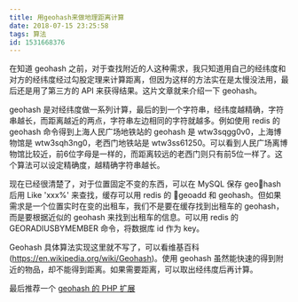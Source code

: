 ```yaml
---
title: 用geohash来做地理距离计算
date: 2018-07-15 23:25:58
tags: 算法
id: 1531668376
---
```

在知道 geohash 之前，对于查找附近的人这种需求，我只知道用自己的经纬度和对方的经纬度经过勾股定理来计算距离，但因为这样的方法实在是太慢没法用，最后还是用了第三方的 API 来获得结果。这片文章就来介绍一下 geohash。

geohash 是对经纬度做一系列计算，最后的到一个字符串，经纬度越精确，字符串越长，而距离越近的两点，字符串左边相同的字符就越多。例如使用 redis 的 geohash 命令得到上海人民广场地铁站的 geohash 是 wtw3sqgg0v0，上海博物馆是 wtw3sqh3ng0，老西门地铁站是 wtw3ss61250。可以看到人民广场离博物馆比较近，前6位字母是一样的，而距离较远的老西门则只有前5位一样了。这个算法可以设定精确度，越精确字符串越长。

现在已经很清楚了，对于位置固定不变的东西，可以在 MySQL 保存 geohash 后用 Like 'xxx%' 来查找，缓存可以用 redis 的 geoadd 和 geohash。但如果需求是一个位置实时在变的出租车，我们不是要在缓存找到出租车的 geohash，而是要根据近似的 geohash 来找到出租车的信息。可以用 redis 的 GEORADIUSBYMEMBER 命令，将数据库 id 作为 key。

Geohash 具体算法实现这里就不写了，可以看维基百科(https://en.wikipedia.org/wiki/Geohash)。使用 geohash 虽然能快速的得到附近的物品，却不能得到距离。如果需要距离，可以取出经纬度后再计算。

最后推荐一个 [geohash 的 PHP 扩展](https://github.com/taogogo/geohash-php-extention)
